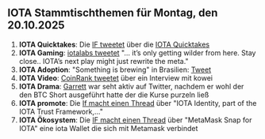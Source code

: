 ## IOTA Stammtischthemen für Montag, den 20.10.2025

1. **IOTA Quicktakes**: Die [IF tweetet](https://x.com/iota/status/1977664491610329303) über die [IOTA Quicktakes](https://youtu.be/wMTWwu71aYo)
2. **IOTA Gaming**: [iotalabs tweetet](https://x.com/iotalabs_/status/1977750756267635006) "... it’s only getting wilder from here. Stay close.. IOTA’s next play might just rewrite the meta."
3. **IOTA Adoption**: "Something is brewing" in Brasilien: [Tweet](https://x.com/paulozumach/status/1977764783987265984)
4. **IOTA Video**: [CoinRank tweetet](https://x.com/CoinRank_io/status/1976939502955643294) über ein Interview mit kowei
5. **IOTA Drama**: [Garrett](https://x.com/GarrettBullish) war seht aktiv auf Twitter, nachdem er wohl der den BTC Short ausgeführt hatte der die Kurse purzeln ließ
6. **IOTA promote**: Die [If macht einen Thread](https://x.com/iota/status/1978038070655008834) über "IOTA Identity, part of the IOTA Trust Framework,..."
7. **IOTA Ökosystem**: Die [IF macht einen Thread](https://x.com/iota/status/1978083369482166701) über "MetaMask Snap for IOTA" eine iota Wallet die sich mit Metamask verbindet
